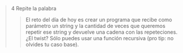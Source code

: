>4 Repite la palabra 
>>El reto del día de hoy es crear un programa que recibe como parámetro un string y la cantidad de veces que queremos repetir ese string y devuelve una cadena con las repeteciones. ¿El twist? Sólo puedes usar una función recursiva (pro tip: no olvides tu caso base).